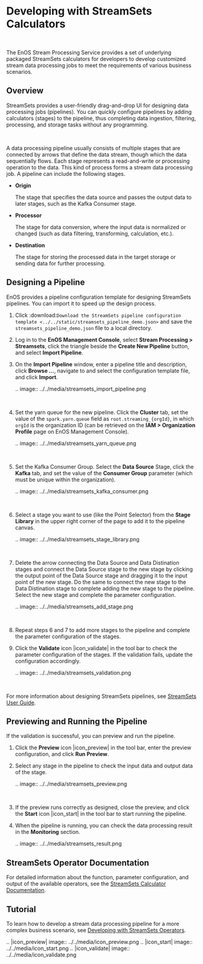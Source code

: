 # Developing with StreamSets Calculators

<br />

The EnOS Stream Processing Service provides a set of underlying packaged StreamSets calculators for developers to develop customized stream data processing jobs to meet the requirements of various business scenarios.

## Overview

StreamSets provides a user-friendly drag-and-drop UI for designing data processing jobs (pipelines). You can quickly configure pipelines by adding calculators (stages) to the pipeline, thus completing data ingestion, filtering, processing, and storage tasks without any programming.

<br />

A data processing pipeline usually consists of multiple stages that are connected by arrows that define the data stream, though which the data sequentially flows. Each stage represents a read-and-write or processing operation to the data. This kind of process forms a stream data processing job. A pipeline can include the following stages.

- **Origin**

  The stage that specifies the data source and passes the output data to later stages, such as the Kafka Consumer stage.

- **Processor**

  The stage for data conversion, where the input data is normalized or changed (such as data filtering, transforming, calculation, etc.).

- **Destination**

  The stage for storing the processed data in the target storage or sending data for further processing.


## Designing a Pipeline

EnOS provides a pipeline configuration template for designing StreamSets pipelines. You can import it to speed up the design process.

1. Click :download:`Download the StreamSets pipeline configuration template <../../static/streamsets_pipeline_demo.json>` and save the `streamsets_pipeline_demo.json` file to a local directory.

2. Log in to the **EnOS Management Console**, select **Stream Processing > Streamsets**, click the triangle beside the **Create New Pipeline** button, and select **Import Pipeline**.

3. On the **Import Pipeline** window, enter a pipeline title and  description, click **Browse ...**, navigate to and select the configuration template file, and click **Import**.

   .. image:: ../../media/streamsets_import_pipeline.png

   <br />

4. Set the yarn queue for the new pipeline. Click the **Cluster** tab, set the value of the `spark.yarn.queue` field as `root.streaming_{orgId}`, in which `orgId`  is the organization ID (can be retrieved on the **IAM > Organization Profile** page on EnOS Management Console).

   .. image:: ../../media/streamsets_yarn_queue.png

   <br />

5. Set the Kafka Consumer Group. Select the **Data Source** Stage, click the **Kafka** tab, and set the value of the **Consumer Group** parameter (which must be unique within the organization).

   .. image:: ../../media/streamsets_kafka_consumer.png

   <br />

6. Select a stage you want to use (like the Point Selector) from the **Stage Library** in the upper right corner of the page to add it to the pipeline canvas.

   .. image:: ../../media/streamsets_stage_library.png

   <br />

7. Delete the arrow connecting the Data Source and Data Distination stages and connect the Data Source stage to the new stage by clicking the output point of the Data Source stage and dragging it to the input point of the new stage. Do the same to connect the new stage to the Data Distination stage to complete adding the new stage to the pipeline. Select the new stage and complete the parameter configuration.

   .. image:: ../../media/streamsets_add_stage.png

   <br />

8. Repeat steps 6 and 7 to add more stages to the pipeline and complete the parameter configuration of the stages.

9. Click the **Validate** icon |icon_validate| in the tool bar to check the parameter configuration of the stages. If the validation fails, update the configuration accordingly.

   .. image:: ../../media/streamsets_validation.png

   <br />

For more information about designing StreamSets pipelines, see [StreamSets User Guide](https://streamsets.com/documentation/controlhub/latest/help/controlhub/UserGuide/GettingStarted/GettingStarted_title.html).

## Previewing and Running the Pipeline

If the validation is successful, you can preview and run the pipeline.

1. Click the **Preview** icon |icon_preview| in the tool bar, enter the preview configuration, and click **Run Preview**.

2. Select any stage in the pipeline to check the input data and output data of the stage.

   .. image:: ../../media/streamsets_preview.png

   <br />

3. If the preview runs correctly as designed, close the preview, and click the **Start** icon |icon_start| in the tool bar to start running the pipeline.

4. When the pipeline is running, you can check the data processing result in the **Monitoring** section.


   .. image:: ../../media/streamsets_result.png

## StreamSets Operator Documentation

For detailed information about the function, parameter configuration, and output of the available operators, see the [StreamSets Calculator Documentation](../../reference/streamsets/index).

## Tutorial

To learn how to develop a stream data processing pipeline for a more complex business scenario, see [Developing with StreamSets Operators](../../tutorial/developing_with_streamsets_operators/index).

.. |icon_preview| image:: ../../media/icon_preview.png
.. |icon_start| image:: ../../media/icon_start.png
.. |icon_validate| image:: ../../media/icon_validate.png

<!--end-->
